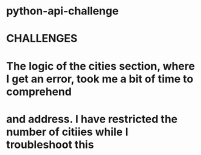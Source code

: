 # python-api-challenge
# CHALLENGES 
# The logic of the cities section, where I get an error, took me a bit of time to comprehend 
# and address. I have restricted the number of citiies while I troubleshoot this 



